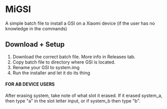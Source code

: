 # MiGSI
A simple batch file to install a GSI on a Xiaomi device (if the user has no knowledge in the commands)

## Download + Setup

1. Download the correct batch file. More info in Releases tab.
2. Copy batch file to directory where GSI is located.
3. Rename your GSI to system.img
4. Run the installer and let it do its thing

#### FOR AB DEVICE USERS

After erasing system, take note of what slot it erased. If it erased system_a, then type "a" in the slot letter input, or if system_b then type "b".
